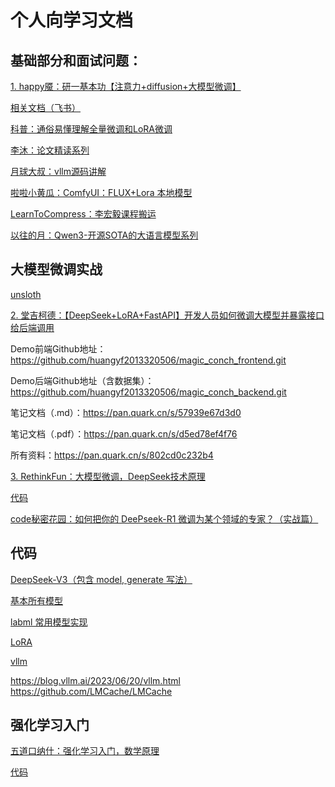 # 个人向学习文档

## 基础部分和面试问题：

[1. happy魇：研一基本功【注意力+diffusion+大模型微调】](https://www.bilibili.com/video/BV1o2421A7Dr/?spm_id_from=333.788.top_right_bar_window_default_collection.content.click&vd_source=c996872a5b199ca396a0ba526be77df6)

[相关文档（飞书）](https://dwexzknzsh8.feishu.cn/docx/VkYud3H0zoDTrrxNX5lce0S4nDh?from=from_copylink)

[科普：通俗易懂理解全量微调和LoRA微调](https://www.bilibili.com/video/BV1tthPeFEWb/?spm_id_from=333.1387.upload.video_card.click&vd_source=c996872a5b199ca396a0ba526be77df6)

[李沐：论文精读系列](https://www.bilibili.com/video/BV1hd4y187CR?spm_id_from=333.788.videopod.sections&vd_source=c996872a5b199ca396a0ba526be77df6)

[月球大叔：vllm源码讲解](https://www.bilibili.com/video/BV1DpoWYeEeH/?spm_id_from=333.1387.homepage.video_card.click&vd_source=c996872a5b199ca396a0ba526be77df6)

[啦啦小黄瓜：ComfyUI：FLUX+Lora 本地模型](https://www.bilibili.com/video/BV1Zkm8YkEzC/?spm_id_from=333.1387.favlist.content.click&vd_source=c996872a5b199ca396a0ba526be77df6)

[LearnToCompress：李宏毅课程搬运](https://www.bilibili.com/video/BV1Dgj7z4EtQ/?spm_id_from=333.1387.upload.video_card.click&vd_source=c996872a5b199ca396a0ba526be77df6)

[以往的月：Qwen3-开源SOTA的大语言模型系列](https://www.bilibili.com/video/BV1mwEHzKEB1/?spm_id_from=333.1387.homepage.video_card.click&vd_source=c996872a5b199ca396a0ba526be77df6)
## 大模型微调实战
[unsloth](https://docs.unsloth.ai/get-started/unsloth-notebooks)

[2. 堂吉柯德：【DeepSeek+LoRA+FastAPI】开发人员如何微调大模型并暴露接口给后端调用](https://www.bilibili.com/video/BV1R6P7eVEtd/?spm_id_from=333.1387.top_right_bar_window_default_collection.content.click&vd_source=c996872a5b199ca396a0ba526be77df6)

Demo前端Github地址：https://github.com/huangyf2013320506/magic_conch_frontend.git

Demo后端Github地址（含数据集）：https://github.com/huangyf2013320506/magic_conch_backend.git 

笔记文档（.md）：https://pan.quark.cn/s/57939e67d3d0 

笔记文档（.pdf）：https://pan.quark.cn/s/d5ed78ef4f76 

所有资料：https://pan.quark.cn/s/802cd0c232b4

[3. RethinkFun：大模型微调，DeepSeek技术原理](https://www.bilibili.com/video/BV1gmWDeLEMZ/?spm_id_from=333.788.top_right_bar_window_default_collection.content.click&vd_source=c996872a5b199ca396a0ba526be77df6)

[代码](https://github.com/RethinkFun/sft/tree/main)


[code秘密花园：如何把你的 DeePseek-R1 微调为某个领域的专家？（实战篇）](https://www.bilibili.com/video/BV1s2AUe2EBq?spm_id_from=333.788.recommend_more_video.-1&vd_source=c996872a5b199ca396a0ba526be77df6)

## 代码
[DeepSeek-V3（包含 model, generate 写法）](https://github.com/deepseek-ai/DeepSeek-V3/tree/main)

[基本所有模型](https://github.com/lucidrains)

[labml 常用模型实现](https://nn.labml.ai)

[LoRA](https://civitai.com/models/922842/a-character-named-ssx)

[vllm](https://github.com/vllm-project/production-stack)

https://blog.vllm.ai/2023/06/20/vllm.html 
https://github.com/LMCache/LMCache 

## 强化学习入门

[五道口纳什：强化学习入门，数学原理](https://www.bilibili.com/video/BV1PrQSYSExG/?spm_id_from=333.1387.upload.video_card.click&vd_source=c996872a5b199ca396a0ba526be77df6)

[代码](https://github.com/chunhuizhang/modern_ai_for_beginners)
